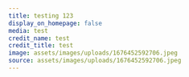```yaml
---
title: testing 123
display_on_homepage: false
media: test
credit_name: test
credit_title: test
image: assets/images/uploads/1676452592706.jpeg
source: assets/images/uploads/1676452592706.jpeg
---
```

